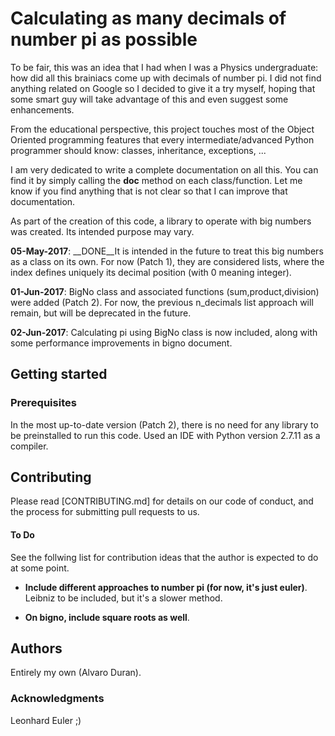 # Calculating as many decimals of number pi as possible

To be fair, this was an idea that I had when I was a Physics undergraduate: how did all this brainiacs come up with decimals of number pi. I did not find anything related on Google so I decided to give it a try myself, hoping that some smart guy will take advantage of this and even suggest some enhancements.

From the educational perspective, this project touches most of the Object Oriented programming features that every intermediate/advanced Python programmer should know: classes, inheritance, exceptions, ...

I am very dedicated to write a complete documentation on all this. You can find it by simply calling the __doc__ method on each class/function. Let me know if you find anything that is not clear so that I can improve that documentation.

As part of the creation of this code, a library to operate with big numbers was created. Its intended purpose may vary.

**05-May-2017**: __DONE__It is intended in the future to treat this big numbers as a class on its own. For now (Patch 1), they are considered lists, where the index defines uniquely its decimal position (with 0 meaning integer).

**01-Jun-2017**: BigNo class and associated functions (sum,product,division) were added (Patch 2). For now, the previous n_decimals list approach will remain, but will be deprecated in the future.

**02-Jun-2017**: Calculating pi using BigNo class is now included, along with some performance improvements in bigno document.

## Getting started

### Prerequisites
In the most up-to-date version (Patch 2), there is no need for any library to be preinstalled to run this code. Used an IDE with Python version 2.7.11 as a compiler.

## Contributing

Please read [CONTRIBUTING.md] for details on our code of conduct, and the process for submitting pull requests to us.

#### To Do
See the follwing list for contribution ideas that the author is expected to do at some point.

- __Include different approaches to number pi (for now, it's just euler)__. Leibniz to be included, but it's a slower method.

- __On bigno, include square roots as well__.

## Authors

Entirely my own (Alvaro Duran).

### Acknowledgments

Leonhard Euler ;)
